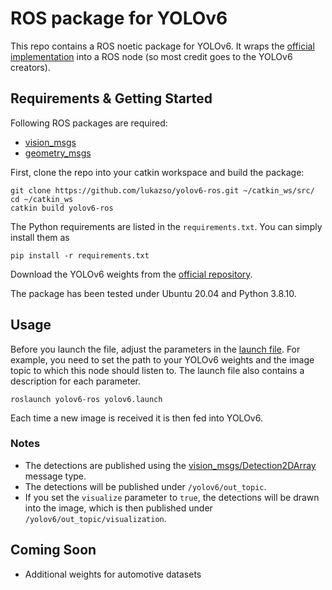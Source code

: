 # ROS package for YOLOv6

This repo contains a ROS noetic package for YOLOv6. It wraps the [official 
implementation](https://github.com/meituan/YOLOv6) into a ROS node (so most credit 
goes to the YOLOv6 creators).

## Requirements & Getting Started

Following ROS packages are required:
- [vision_msgs](http://wiki.ros.org/vision_msgs)
- [geometry_msgs](http://wiki.ros.org/geometry_msgs)

First, clone the repo into your catkin workspace and build the package:
```
git clone https://github.com/lukazso/yolov6-ros.git ~/catkin_ws/src/
cd ~/catkin_ws
catkin build yolov6-ros
```

The Python requirements are listed in the `requirements.txt`. You can simply 
install them as
```
pip install -r requirements.txt
```

Download the YOLOv6 weights from the [official repository](https://github.com/meituan/YOLOv6).

The package has been tested under Ubuntu 20.04 and Python 3.8.10.

## Usage
Before you launch the file, adjust the parameters in the 
[launch file](launch/yolov6.launch). For example, you need to set the path to your 
YOLOv6 weights and the image topic to which this node should listen to. The launch 
file also contains a description for each parameter.

```
roslaunch yolov6-ros yolov6.launch
```

Each time a new image is received it is then fed into YOLOv6.

### Notes
- The detections are published using the [vision_msgs/Detection2DArray](http://docs.ros.org/en/api/vision_msgs/html/msg/Detection2DArray.html) message type.
- The detections will be published under `/yolov6/out_topic`.
- If you set the `visualize` parameter to `true`, the detections will be drawn into 
  the image, which is then published under `/yolov6/out_topic/visualization`.

## Coming Soon
- Additional weights for automotive datasets
